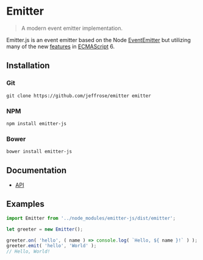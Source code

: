 # Emitter

> A modern event emitter implementation.

Emitter.js is an event emitter based on the Node [EventEmitter](https://nodejs.org/api/events.html) but utilizing many of the new [features](https://github.com/lukehoban/es6features) in [ECMAScript](http://www.ecmascript.org/) 6.

## Installation

### Git

`git clone https://github.com/jeffrose/emitter emitter`

### NPM

`npm install emitter-js`

### Bower

`bower install emitter-js`

## Documentation

* [API](docs/api.md)

## Examples

```javascript
import Emitter from '../node_modules/emitter-js/dist/emitter';

let greeter = new Emitter();

greeter.on( 'hello', ( name ) => console.log( `Hello, ${ name }!` ) );
greeter.emit( 'hello', 'World' );
// Hello, World!
```
